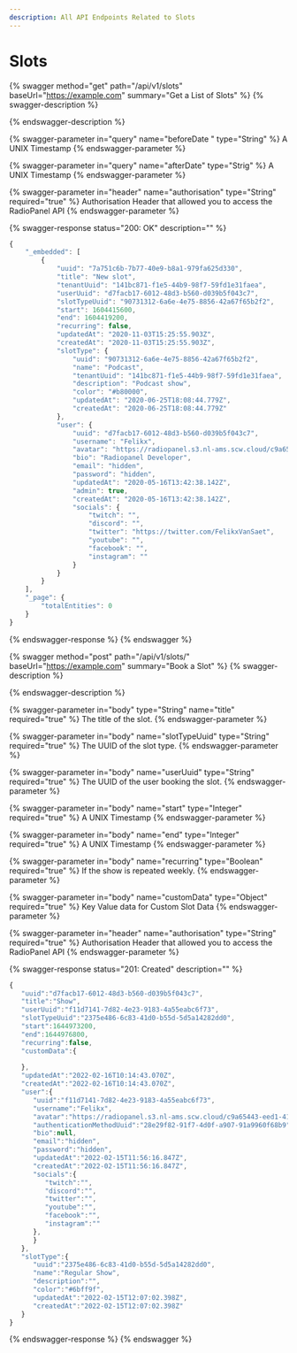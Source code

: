 ```yaml
---
description: All API Endpoints Related to Slots
---
```


# Slots

{% swagger method="get" path="/api/v1/slots" baseUrl="https://example.com" summary="Get a List of Slots" %}
{% swagger-description %}

{% endswagger-description %}

{% swagger-parameter in="query" name="beforeDate " type="String" %}
A UNIX Timestamp
{% endswagger-parameter %}

{% swagger-parameter in="query" name="afterDate" type="Strig" %}
A UNIX Timestamp
{% endswagger-parameter %}

{% swagger-parameter in="header" name="authorisation" type="String" required="true" %}
Authorisation Header that allowed you to access the RadioPanel API
{% endswagger-parameter %}

{% swagger-response status="200: OK" description="" %}
```javascript
{
    "_embedded": [
        {
            "uuid": "7a751c6b-7b77-40e9-b8a1-979fa625d330",
            "title": "New slot",
            "tenantUuid": "141bc871-f1e5-44b9-98f7-59fd1e31faea",
            "userUuid": "d7facb17-6012-48d3-b560-d039b5f043c7",
            "slotTypeUuid": "90731312-6a6e-4e75-8856-42a67f65b2f2",
            "start": 1604415600,
            "end": 1604419200,
            "recurring": false,
            "updatedAt": "2020-11-03T15:25:55.903Z",
            "createdAt": "2020-11-03T15:25:55.903Z",
            "slotType": {
                "uuid": "90731312-6a6e-4e75-8856-42a67f65b2f2",
                "name": "Podcast",
                "tenantUuid": "141bc871-f1e5-44b9-98f7-59fd1e31faea",
                "description": "Podcast show",
                "color": "#b80000",
                "updatedAt": "2020-06-25T18:08:44.779Z",
                "createdAt": "2020-06-25T18:08:44.779Z"
            },
            "user": {
                "uuid": "d7facb17-6012-48d3-b560-d039b5f043c7",
                "username": "Felikx",
                "avatar": "https://radiopanel.s3.nl-ams.scw.cloud/c9a65443-eed1-41ed-b9d2-743223b5ee75/bcab441c-88a4-4198-8d5d-cee0d6852a6c.png",
                "bio": "Radiopanel Developer",
                "email": "hidden",
                "password": "hidden",
                "updatedAt": "2020-05-16T13:42:38.142Z",
                "admin": true,
                "createdAt": "2020-05-16T13:42:38.142Z",
                "socials": {
                    "twitch": "",
                    "discord": "",
                    "twitter": "https://twitter.com/FelikxVanSaet",
                    "youtube": "",
                    "facebook": "",
                    "instagram": ""
                }
            }
        }
    ],
    "_page": {
        "totalEntities": 0
    }
}
```
{% endswagger-response %}
{% endswagger %}

{% swagger method="post" path="/api/v1/slots/" baseUrl="https://example.com" summary="Book a Slot" %}
{% swagger-description %}

{% endswagger-description %}

{% swagger-parameter in="body" type="String" name="title" required="true" %}
The title of the slot.
{% endswagger-parameter %}

{% swagger-parameter in="body" name="slotTypeUuid" type="String" required="true" %}
The UUID of the slot type.
{% endswagger-parameter %}

{% swagger-parameter in="body" name="userUuid" type="String" required="true" %}
The UUID of the user booking the slot.
{% endswagger-parameter %}

{% swagger-parameter in="body" name="start" type="Integer" required="true" %}
A UNIX Timestamp
{% endswagger-parameter %}

{% swagger-parameter in="body" name="end" type="Integer" required="true" %}
A UNIX Timestamp
{% endswagger-parameter %}

{% swagger-parameter in="body" name="recurring" type="Boolean" required="true" %}
If the show is repeated weekly.
{% endswagger-parameter %}

{% swagger-parameter in="body" name="customData" type="Object" required="true" %}
Key Value data for Custom Slot Data
{% endswagger-parameter %}

{% swagger-parameter in="header" name="authorisation" type="String" required="true" %}
Authorisation Header that allowed you to access the RadioPanel API
{% endswagger-parameter %}

{% swagger-response status="201: Created" description="" %}
```javascript
{
   "uuid":"d7facb17-6012-48d3-b560-d039b5f043c7",
   "title":"Show",
   "userUuid":"f11d7141-7d82-4e23-9183-4a55eabc6f73",
   "slotTypeUuid":"2375e486-6c83-41d0-b55d-5d5a14282dd0",
   "start":1644973200,
   "end":1644976800,
   "recurring":false,
   "customData":{
      
   },
   "updatedAt":"2022-02-16T10:14:43.070Z",
   "createdAt":"2022-02-16T10:14:43.070Z",
   "user":{
      "uuid":"f11d7141-7d82-4e23-9183-4a55eabc6f73",
      "username":"Felikx",
      "avatar":"https://radiopanel.s3.nl-ams.scw.cloud/c9a65443-eed1-41ed-b9d2-743223b5ee75/bcab441c-88a4-4198-8d5d-cee0d6852a6c.png",
      "authenticationMethodUuid":"28e29f82-91f7-4d0f-a907-91a9960f68b9",
      "bio":null,
      "email":"hidden",
      "password":"hidden",
      "updatedAt":"2022-02-15T11:56:16.847Z",
      "createdAt":"2022-02-15T11:56:16.847Z",
      "socials":{
         "twitch":"",
         "discord":"",
         "twitter":"",
         "youtube":"",
         "facebook":"",
         "instagram":""
      },
      }
   },
   "slotType":{
      "uuid":"2375e486-6c83-41d0-b55d-5d5a14282dd0",
      "name":"Regular Show",
      "description":"",
      "color":"#6bff9f",
      "updatedAt":"2022-02-15T12:07:02.398Z",
      "createdAt":"2022-02-15T12:07:02.398Z"
   }
}
```
{% endswagger-response %}
{% endswagger %}
